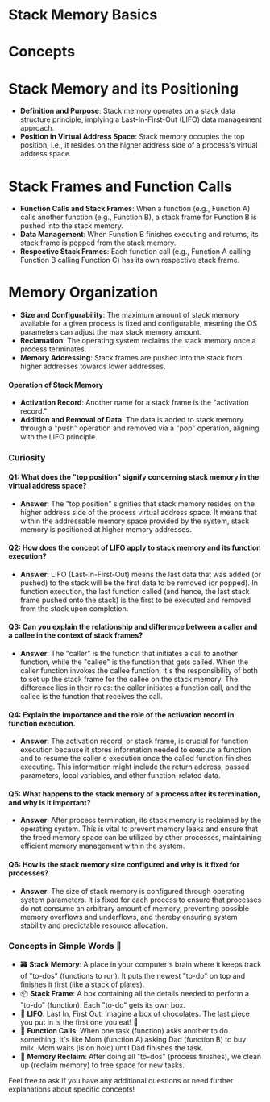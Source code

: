 # Stack Memory Basics

# Concepts

# Stack Memory and its Positioning
- **Definition and Purpose**: Stack memory operates on a stack data structure principle, implying a Last-In-First-Out (LIFO) data management approach.
- **Position in Virtual Address Space**: Stack memory occupies the top position, i.e., it resides on the higher address side of a process's virtual address space.
  
# Stack Frames and Function Calls
- **Function Calls and Stack Frames**: When a function (e.g., Function A) calls another function (e.g., Function B), a stack frame for Function B is pushed into the stack memory. 
- **Data Management**: When Function B finishes executing and returns, its stack frame is popped from the stack memory.
- **Respective Stack Frames**: Each function call (e.g., Function A calling Function B calling Function C) has its own respective stack frame. 
  
# Memory Organization
- **Size and Configurability**: The maximum amount of stack memory available for a given process is fixed and configurable, meaning the OS parameters can adjust the max stack memory amount.
- **Reclamation**: The operating system reclaims the stack memory once a process terminates.
- **Memory Addressing**: Stack frames are pushed into the stack from higher addresses towards lower addresses.
  
#### Operation of Stack Memory 
- **Activation Record**: Another name for a stack frame is the "activation record." 
- **Addition and Removal of Data**: The data is added to stack memory through a "push" operation and removed via a "pop" operation, aligning with the LIFO principle.

### Curiosity

#### Q1: What does the "top position" signify concerning stack memory in the virtual address space?
- **Answer**: The "top position" signifies that stack memory resides on the higher address side of the process virtual address space. It means that within the addressable memory space provided by the system, stack memory is positioned at higher memory addresses. 

#### Q2: How does the concept of LIFO apply to stack memory and its function execution?
- **Answer**: LIFO (Last-In-First-Out) means the last data that was added (or pushed) to the stack will be the first data to be removed (or popped). In function execution, the last function called (and hence, the last stack frame pushed onto the stack) is the first to be executed and removed from the stack upon completion.

#### Q3: Can you explain the relationship and difference between a caller and a callee in the context of stack frames?
- **Answer**: The "caller" is the function that initiates a call to another function, while the "callee" is the function that gets called. When the caller function invokes the callee function, it's the responsibility of both to set up the stack frame for the callee on the stack memory. The difference lies in their roles: the caller initiates a function call, and the callee is the function that receives the call.

#### Q4: Explain the importance and the role of the activation record in function execution.
- **Answer**: The activation record, or stack frame, is crucial for function execution because it stores information needed to execute a function and to resume the caller's execution once the called function finishes executing. This information might include the return address, passed parameters, local variables, and other function-related data. 

#### Q5: What happens to the stack memory of a process after its termination, and why is it important?
- **Answer**: After process termination, its stack memory is reclaimed by the operating system. This is vital to prevent memory leaks and ensure that the freed memory space can be utilized by other processes, maintaining efficient memory management within the system.

#### Q6: How is the stack memory size configured and why is it fixed for processes?
- **Answer**: The size of stack memory is configured through operating system parameters. It is fixed for each process to ensure that processes do not consume an arbitrary amount of memory, preventing possible memory overflows and underflows, and thereby ensuring system stability and predictable resource allocation.

### Concepts in Simple Words 🌟
- 🗃️ **Stack Memory**: A place in your computer's brain where it keeps track of "to-dos" (functions to run). It puts the newest "to-do" on top and finishes it first (like a stack of plates).
- 📦 **Stack Frame**: A box containing all the details needed to perform a "to-do" (function). Each "to-do" gets its own box.
- 🔄 **LIFO**: Last In, First Out. Imagine a box of chocolates. The last piece you put in is the first one you eat! 🍫
- 🚀 **Function Calls**: When one task (function) asks another to do something. It's like Mom (function A) asking Dad (function B) to buy milk. Mom waits (is on hold) until Dad finishes the task.
- 🧹 **Memory Reclaim**: After doing all "to-dos" (process finishes), we clean up (reclaim memory) to free space for new tasks.

Feel free to ask if you have any additional questions or need further explanations about specific concepts!